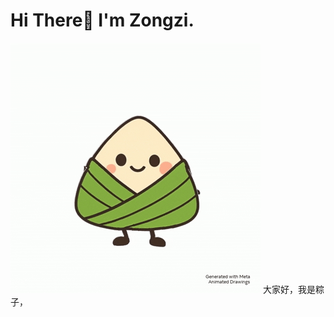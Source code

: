 # Hi There👏 I'm Zongzi.
![zongzi](https://github.com/ZONGZI-000/ZONGZI-000/blob/main/animation.gif)
大家好，我是粽子，
